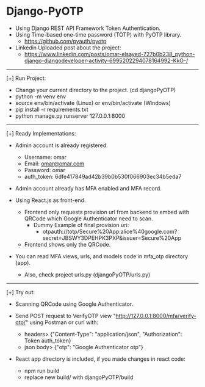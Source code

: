 # Django-PyOTP

- Using Django REST API Framework Token Authentication.
- Using Time-based one-time password (TOTP) with PyOTP library.
  - https://github.com/pyauth/pyotp
- Linkedin Uploaded post about the project:
  - https://www.linkedin.com/posts/omar-elsayed-727b0b238_python-django-djangodeveloper-activity-6995202294078164992-KkO-/

--------------

[+] Run Project:
- Change your current directory to the project. (cd djangoPyOTP)
- python -m venv env
- source env/bin/activate (Linux) or env/bin/activate (Windows)
- pip install -r requirements.txt
- python manage.py runserver 127.0.0.1:8000

-----------------

[+] Ready Implementations:
- Admin account is already registered.
  - Username: omar
  - Email: omar@omar.com
  - Password: omar
  - auth_token: 6dfe417849ad42b39b0b530f066903ec34b5eda7

- Admin account already has MFA enabled and MFA record.

- Using React.js as front-end.
  - Frontend only requests provision url from backend to embed with QRCode which Google Authenticator need to scan.
    - Dummy Example of final provision uri:
      - otpauth://totp/Secure%20App:alice%40google.com?secret=JBSWY3DPEHPK3PXP&issuer=Secure%20App
  - Frontend shows only the QRCode.

- You can read MFA views, urls, and models code in mfa_otp directory (app).
  - Also, check project urls.py (djangoPyOTP/urls.py)

-----------

[+] Try out:
- Scanning QRCode using Google Authenticator.
- Send POST request to VerifyOTP view "http://127.0.0.1:8000/mfa/verify-otp/"
using Postman or curl with:
  - headers> {"Content-Type": "application/json", "Authorization": Token auth_token}
  - json body> {"otp": "Google Authenticator otp"}

- React app directory is included, if you made changes in react code:
  - npm run build
  - replace new build/ with djangoPyOTP/build
